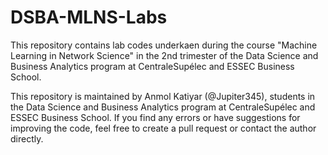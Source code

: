 # DSBA-MLNS-Labs
This repository contains lab codes underkaen during the course "Machine Learning in Network Science" in the 2nd trimester of the Data Science and Business Analytics program at CentraleSupélec and ESSEC Business School.

This repository is maintained by Anmol Katiyar (@Jupiter345), students in the Data Science and Business Analytics program at CentraleSupélec and ESSEC Business School. If you find any errors or have suggestions for improving the code, feel free to create a pull request or contact the author directly.


